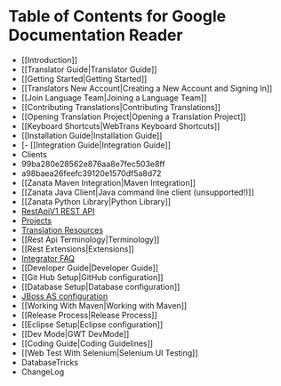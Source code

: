# Table of Contents for Google Documentation Reader

- [[Introduction]]
- [[Translator Guide|Translator Guide]]
- [[Getting Started|Getting Started]]
- [[Translators New Account|Creating a New Account and Signing In]]
- [[Join Language Team|Joining a Language Team]]
- [[Contributing Translations|Contributing Translations]]
- [[Opening Translation Project|Opening a Translation Project]]
- [[Keyboard Shortcuts|WebTrans Keyboard Shortcuts]]
- [[Installation Guide|Installation Guide]]
- [- [[Integration Guide|Integration Guide]]
- Clients
- 99ba280e28562e876aa8e7fec503e8ff
- a98baea26feefc39120e1570df5a8d72
- [[Zanata Maven Integration|Maven Integration]]
- [[Zanata Java Client|Java command line client (unsupported!)]]
- [[Zanata Python Library|Python Library]]
- [RestApiV1 REST API](JAASAuthentication])
- [Projects](RestProjectsV1)
- [Translation Resources](RestTranslationResourcesV1)
- [[Rest Api Terminology|Terminology]]
- [[Rest Extensions|Extensions]]
- [Integrator FAQ](IntegratorFAQ)
- [[Developer Guide|Developer Guide]]
- [[Git Hub Setup|GitHub configuration]]
- [[Database Setup|Database configuration]]
- [JBoss AS configuration](JBossSetup)
- [[Working With Maven|Working with Maven]]
- [[Release Process|Release Process]]
- [[Eclipse Setup|Eclipse configuration]]
- [[Dev Mode|GWT DevMode]]
- [[Coding Guide|Coding Guidelines]]
- [[Web Test With Selenium|Selenium UI Testing]]
- DatabaseTricks
- ChangeLog